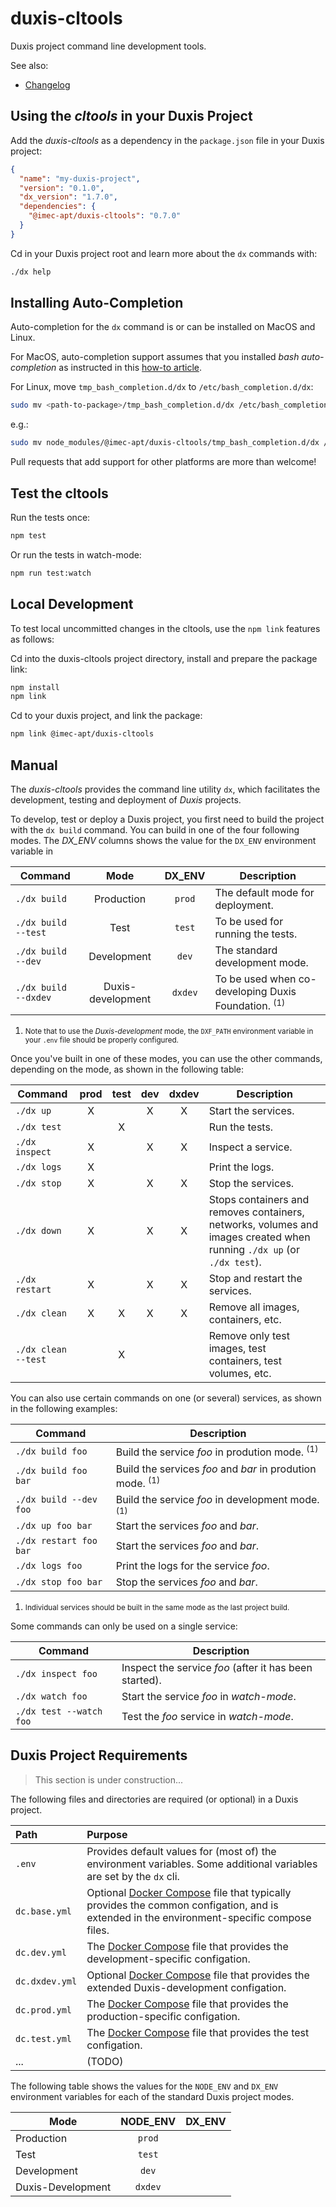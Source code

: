 # duxis-cltools

Duxis project command line development tools.

See also:

- [Changelog](CHANGELOG.md)



## Using the _cltools_ in your Duxis Project

Add the _duxis-cltools_ as a dependency in the `package.json` file in your Duxis project:

```json
{
  "name": "my-duxis-project",
  "version": "0.1.0",
  "dx_version": "1.7.0",
  "dependencies": {
    "@imec-apt/duxis-cltools": "0.7.0"
  }
}
```

Cd in your Duxis project root and learn more about the `dx` commands with:

```bash
./dx help
```



## Installing Auto-Completion

Auto-completion for the `dx` command is or can be installed on MacOS and Linux.

For MacOS, auto-completion support assumes that you installed _bash auto-completion_ as instructed in this [how-to article](https://iminds.atlassian.net/wiki/spaces/developers/pages/83132417).

For Linux, move `tmp_bash_completion.d/dx` to `/etc/bash_completion.d/dx`:

```bash
sudo mv <path-to-package>/tmp_bash_completion.d/dx /etc/bash_completion.d/dx
```

e.g.:

```bash
sudo mv node_modules/@imec-apt/duxis-cltools/tmp_bash_completion.d/dx /etc/bash_completion.d/dx
```

Pull requests that add support for other platforms are more than welcome!



## Test the cltools

Run the tests once:

```bash
npm test
```

Or run the tests in watch-mode:

```bash
npm run test:watch
```



## Local Development

To test local uncommitted changes in the cltools, use the `npm link` features as follows:

Cd into the duxis-cltools project directory, install and prepare the package link:
```bash
npm install
npm link
```

Cd to your duxis project, and link the package:
```bash
npm link @imec-apt/duxis-cltools
```



## Manual

The _duxis-cltools_ provides the command line utility `dx`, which facilitates the development, testing and deployment of _Duxis_ projects.

To develop, test or deploy a Duxis project, you first need to build the project with the `dx build` command.
You can build in one of the four following modes.
The _DX\_ENV_ columns shows the value for the `DX_ENV` environment variable in 

| Command | Mode | DX_ENV | Description |
| ------- |:----:|:------:| ----------- |
| `./dx build` | Production | `prod` | The default mode for deployment. |
| `./dx build --test` | Test | `test` | To be used for running the tests. |
| `./dx build --dev` | Development | `dev` | The standard development mode. |
| `./dx build --dxdev` | Duxis-development | `dxdev` | To be used when co-developing Duxis Foundation. <sup>(1)</sup> |

<small><ol><li>Note that to use the _Duxis-development_ mode, the `DXF_PATH` environment variable in your `.env` file should be properly configured.</li></ol></small>

Once you've built in one of these modes, you can use the other commands, depending on the mode, as shown in the following table:

| Command | prod | test | dev | dxdev | Description |
| ------- |:---:|:---:|:---:|:---:| ----------- |
| `./dx up` |X||X|X| Start the services. |
| `./dx test` ||X||| Run the tests. |
| `./dx inspect` |X||X|X| Inspect a service. |
| `./dx logs` |X|||| Print the logs. |
| `./dx stop` |X||X|X| Stop the services. |
| `./dx down` |X||X|X| Stops containers and removes containers, networks, volumes and images created when running `./dx up` (or `./dx test`). |
| `./dx restart` |X||X|X| Stop and restart the services. |
| `./dx clean` |X|X|X|X| Remove all images, containers, etc. |
| `./dx clean --test` ||X||| Remove only test images, test containers, test volumes, etc. |

You can also use certain commands on one (or several) services, as shown in the following examples:

| Command | Description |
| ------- | ----------- |
| `./dx build foo` | Build the service _foo_ in prodution mode. <sup>(1)</sup> |
| `./dx build foo bar` | Build the services _foo_ and _bar_ in prodution mode. <sup>(1)</sup> |
| `./dx build --dev foo` | Build the service _foo_ in development mode. <sup>(1)</sup> |
| `./dx up foo bar` | Start the services _foo_ and _bar_. |
| `./dx restart foo bar` | Start the services _foo_ and _bar_. |
| `./dx logs foo` | Print the logs for the service _foo_. |
| `./dx stop foo bar` | Stop the services _foo_ and _bar_. |

<small><ol><li>Individual services should be built in the same mode as the last project build.</li></ol></small>

Some commands can only be used on a single service:

| Command | Description |
| ------- | ----------- |
| `./dx inspect foo` | Inspect the service _foo_ (after it has been started). |
| `./dx watch foo` | Start the service _foo_ in _watch-mode_. |
| `./dx test --watch foo` | Test the _foo_ service in _watch-mode_. |



## Duxis Project Requirements

> This section is under construction...

The following files and directories are required (or optional) in a Duxis project.

| Path | Purpose |
|:---- |:------- |
| `.env` | Provides default values for (most of) the environment variables. Some additional variables are set by the `dx` cli. |
| `dc.base.yml` | Optional [Docker Compose][] file that typically provides the common configation, and is extended in the environment-specific compose files. |
| `dc.dev.yml` | The [Docker Compose][] file that provides the development-specific configation. |
| `dc.dxdev.yml` | Optional [Docker Compose][] file that provides the extended Duxis-development configation. |
| `dc.prod.yml` | The [Docker Compose][] file that provides the production-specific configation. |
| `dc.test.yml` | The [Docker Compose][] file that provides the test configation. |
| ... | (TODO) |

The following table shows the values for the `NODE_ENV` and `DX_ENV` environment variables for each of the standard Duxis project modes.

| Mode | NODE_ENV | DX_ENV |
| ---- |:--------:|:------:|
| Production | `prod` |
| Test | `test` |
| Development | `dev` |
| Duxis-Development | `dxdev` |




[Docker Compose]: https://docs.docker.com/compose/
[Mocha]: https://mochajs.org
